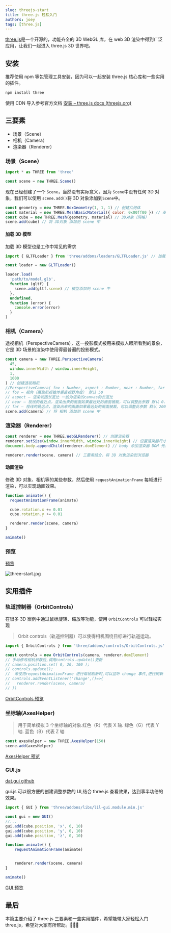 ```yaml
---
slug: threejs-start
title: three.js 轻松入门
authors: joey
tags: [three.js]
---
```


[three.js](https://threejs.org/)是一个开源的，功能齐全的 3D WebGL 库，在 web 3D 渲染中得到广泛应用，让我们一起进入 three.js 3D 世界吧。

<!--truncate-->

## 安装

推荐使用 npm 等包管理工具安装，因为可以一起安装 three.js 核心库和一些实用的插件。

```sh
npm install three
```

使用 CDN 导入参考官方文档 [安装 – three.js docs (threejs.org)](https://threejs.org/docs/index.html#manual/zh/introduction/Installation)

## 三要素

- 场景（Scene）
- 相机（Camera）
- 渲染器（Renderer）

### 场景（Scene）

```js
import * as THREE from 'three'

const scene = new THREE.Scene()
```

现在已经创建了一个 `Scene`，当然没有实际意义，因为 `Scene`中没有任何 3D 对象，我们可以使用 `scene.add()`将 3D 对象添加到`Scene`中。

```js
const geometry = new THREE.BoxGeometry(1, 1, 1) // 创建几何体
const material = new THREE.MeshBasicMaterial({ color: 0x00ff00 }) // 基础网格材质 颜色绿色
const cube = new THREE.Mesh(geometry, material) // 3D对象（网格）
scene.add(cube) // 将 3D对象 添加到 scene 中
```

#### 加载 3D 模型

加载 3D 模型也是工作中常见的需求

```js
import { GLTFLoader } from 'three/addons/loaders/GLTFLoader.js' // 加载器

const loader = new GLTFLoader()

loader.load(
  'path/to/model.glb',
  function (gltf) {
    scene.add(gltf.scene) // 模型添加到 scene 中
  },
  undefined,
  function (error) {
    console.error(error)
  }
)
```

### 相机（Camera）

透视相机（PerspectiveCamera），这一投影模式被用来模拟人眼所看到的景象，它是 3D 场景的渲染中使用得最普遍的投影模式。

```js
const camera = new THREE.PerspectiveCamera(
  45,
  window.innerWidth / window.innerHeight,
  1,
  1000
) // 创建透视相机
//PerspectiveCamera( fov : Number, aspect : Number, near : Number, far : Number )
// fov — 视角（摄像机视锥体垂直视野角度） 默认 50
// aspect — 渲染视图长宽比 一般为渲染的canvas的长宽比
// near — 视线的最近点，渲染出来的画面如果最近处的画面被裁，可以调整此参数 默认 0.1
// far — 视线的最远点，渲染出来的画面如果最远处的画面被裁，可以调整此参数 默认 2000
scene.add(camera) // 将 相机 添加到 scene 中
```

### 渲染器（Renderer）

```js
const renderer = new THREE.WebGLRenderer() // 创建渲染器
renderer.setSize(window.innerWidth, window.innerHeight) // 设置渲染器尺寸
document.body.appendChild(renderer.domElement) // body 添加渲染器 DOM 元素

renderer.render(scene, camera) // 三要素结合，将 3D 对象渲染到浏览器
```

#### 动画渲染

修改 3D 对象、相机等的某些参数，然后使用 `requestAnimationFrame` 每帧进行渲染，可以实现动画效果。

```js
function animate() {
  requestAnimationFrame(animate)

  cube.rotation.x += 0.01
  cube.rotation.y += 0.01

  renderer.render(scene, camera)
}

animate()
```

### 预览

[预览](https://webgl-examples.netlify.app/three/start.html)

![three-start.jpg](https://p6-juejin.byteimg.com/tos-cn-i-k3u1fbpfcp/6c8ffb0b8dbb447589b99b2dffb1c41b~tplv-k3u1fbpfcp-watermark.image?)

## 实用插件

### 轨道控制器（OrbitControls）

在很多 3D 案例中通过鼠标旋转、缩放等功能，使用 `OrbitControls` 可以轻松实现

> Orbit controls（轨道控制器）可以使得相机围绕目标进行轨道运动。

```js
import { OrbitControls } from 'three/addons/controls/OrbitControls.js'

const controls = new OrbitControls(camera, renderer.domElement)
// 手动修改相机参数后,调用controls.update()更新
// camera.position.set( 0, 20, 100 );
// controls.update();
//  未使用requestAnimationFrame 进行每帧刷新时,可以监听 change 事件,进行刷新
// controls.addEventListener('change',()=>{
//   renderer.render(scene, camera)
// })
```

[OrbitControls 预览](https://webgl-examples.netlify.app/three/orbit-controls.html)

### 坐标轴(AxesHelper)

> 用于简单模拟 3 个坐标轴的对象.红色（R）代表 X 轴. 绿色（G）代表 Y 轴. 蓝色（B）代表 Z 轴

```js
const axesHelper = new THREE.AxesHelper(150)
scene.add(axesHelper)
```

[AxesHelper 预览](https://webgl-examples.netlify.app/three/axe-helper.html)

### GUI.js

[dat.gui github](https://github.com/dataarts/dat.gui)

gui.js 可以很方便的创建调整参数的 UI,结合 three.js 查看效果，达到事半功倍的效果。

```js
import { GUI } from 'three/addons/libs/lil-gui.module.min.js'

const gui = new GUI()
//...
gui.add(cube.position, 'x', 0, 10)
gui.add(cube.position, 'y', 0, 10)
gui.add(cube.position, 'z', 0, 10)

function animate() {
    requestAnimationFrame(animate)


    renderer.render(scene, camera)
}

animate()
```

[GUI 预览](https://webgl-examples.netlify.app/three/gui.html)

## 最后

本篇主要介绍了 three.js 三要素和一些实用插件，希望能带大家轻松入门 three.js，希望对大家有所帮助。🎉🎉🎉